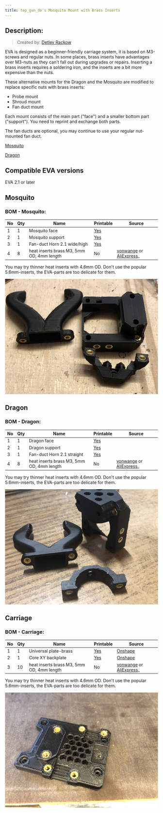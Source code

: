 ```yaml
---
title: top_gun_de's Mosquito Mount with Brass Inserts
---
```


## Description:
> Created by: [Detlev Rackow](https://github.com/top-gun)

EVA is designed as a beginner-friendly carriage system, it is based on M3-screws and regular nuts. In some places, brass inserts have advantages over M3-nuts as they can't fall out during upgrades or repairs. Inserting a brass inserts requires a soldering iron, and the inserts are a bit more expensive than the nuts.

These alternative mounts for the Dragon and the Mosquito are modified to replace specific nuts with brass inserts: 
- Probe mount
- Shroud mount
- Fan duct mount

Each mount consists of the main part ("face") and a smaller bottom part ("support"). You need to reprint and exchange both parts.

The fan ducts are optional, you may continue to use your regular nut-mounted fan duct. 

[Mosquito](#mosquito)

[Dragon](#dragon)

## Compatible EVA versions

EVA 2.1 or later

## Mosquito

### BOM - Mosquito:

| No | Qty | Name                                           | Printable | Source
| -- | --- | ---------------------------------------------- | --------- | -------
| 1  | 1   | Mosquito face                                  | [Yes](stl/Mosquito-face-inserts.stl) |
| 2  | 1   | Mosquito support                               | [Yes](stl/Mosquito-support-inserts.stl)        |
| 3  | 1   | Fan-duct Horn 2.1 wide/high                    | [Yes](stl/Duct-2.1-straight-wide-high-inserts.stl)       |
| 4  | 8   | heat inserts brass M3, 5mm OD, 4mm length      | No        | [vonwange](https://vonwange.com/product/100-pcs-abs-m3-inserts/) or [AliExpress](https://aliexpress.com/item/4000232858343.html)_

You may try thinner heat inserts with 4.6mm OD. Don't use the popular 5.6mm-inserts, the EVA-parts are too delicate for them.

![Mosquito](assets/Mosquito.JPG)

## Dragon
### BOM - Dragon:

| No | Qty | Name                                           | Printable | Source
| -- | --- | ---------------------------------------------- | --------- | -------
| 1  | 1   | Dragon face                                  | [Yes](stl/Dragon-face-insert.stl) |
| 2  | 1   | Dragon support                               | [Yes](stl/Dragon-support-insert.stl)        |
| 3  | 1   | Fan-duct Horn 2.1 straight                    | [Yes](stl/Duct-straight-insert.stl)       |
| 4  | 8   | heat inserts brass M3, 5mm OD, 4mm length      | No        | [vonwange](https://vonwange.com/product/100-pcs-abs-m3-inserts/) or [AliExpress](https://aliexpress.com/item/4000232858343.html)_

You may try thinner heat inserts with 4.6mm OD. Don't use the popular 5.6mm-inserts, the EVA-parts are too delicate for them.

![Dragon](assets/Dragon.JPG)

## Carriage
### BOM - Carriage:

| No | Qty | Name                                           | Printable | Source
| -- | --- | ---------------------------------------------- | --------- | -------
| 1  | 1   | Universal plate-brass                        | [Yes](stl/universal_face-heat-inserts.stl) | [Onshape](https://cad.onshape.com/documents/4c736c112ec9ef45421e31de/w/c02a56f6bc77ee01b6f9c24f/e/2f8dfb691df35724bb714008)
| 2  | 1   | Core XY backplate                            | [Yes](stl/back_corexy-heat-insert.stl)        |  [Onshape](https://cad.onshape.com/documents/31437c1daab8d8ec41ac3071/w/b1601359929e46e01b6f5ec3/e/7bfbcc4bf4555b088fce2dd3)
| 3  | 10 | heat inserts brass M3, 5mm OD, 4mm length      | No        | [vonwange](https://vonwange.com/product/100-pcs-abs-m3-inserts/) or [AliExpress](https://aliexpress.com/item/4000232858343.html)_

You may try thinner heat inserts with 4.6mm OD. Don't use the popular 5.6mm-inserts, the EVA-parts are too delicate for them.

![Carriage](assets/Universal-faceplate.JPG)
